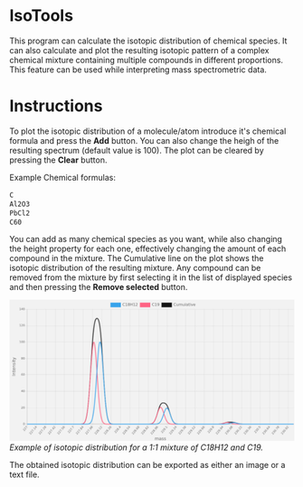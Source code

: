 # IsoTools

This program can calculate the isotopic distribution of chemical species.
It can also calculate and plot the resulting isotopic pattern of a complex chemical mixture containing multiple compounds in different proportions.
This feature can be used while interpreting mass spectrometric data.

# Instructions

To plot the isotopic distribution of a molecule/atom introduce it's chemical formula and press the **Add** button. 
You can also change the heigh of the resulting spectrum (default value is 100). 
The plot can be cleared by pressing the **Clear** button.

Example Chemical formulas:

    C
    Al2O3
    PbCl2
    C60

You can add as many chemical species as you want, while also changing the height property for each one, effectively changing the amount of each compound in the mixture. 
The Cumulative line on the plot shows the isotopic distribution of the resulting mixture. 
Any compound can be removed from the mixture by first selecting it in the list of displayed species and then pressing the **Remove selected** button.

![Screenshot](/images/screenshot.png)
*Example of isotopic distribution for a 1:1 mixture of C18H12 and C19.*

The obtained isotopic distribution can be exported as either an image or a text file.


